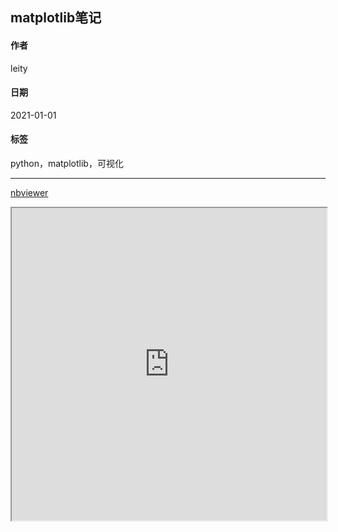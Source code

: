 
[@id]: 20211206-01.md
[@title]: matplotlib笔记
[@location]: docs/python/20211206-01.md
[@author]: leity
[@date]: 2021-12-06

## matplotlib笔记

#### 作者
leity

#### 日期
2021-01-01

#### 标签
python，matplotlib，可视化

----

[nbviewer](https://nbviewer.org/github/vleity/blog/blob/master/notebook/matplotlib笔记.ipynb)

<iframe width="100%" height="500" scrolling="auto" src="https://nbviewer.org/github/vleity/blog/blob/master/notebook/matplotlib笔记.ipynb"></iframe>
